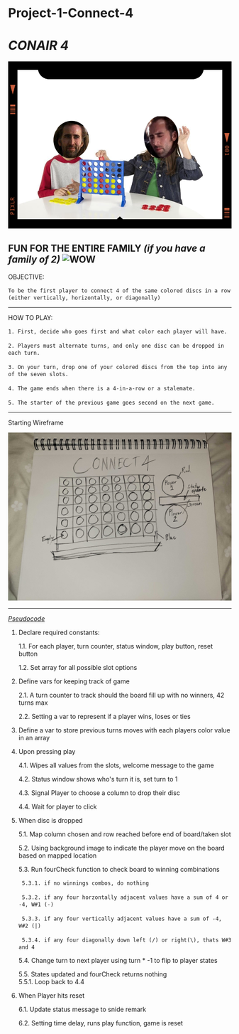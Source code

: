 # Project-1-Connect-4

# ***CONAIR 4***<br>
![WOWWER](/Images/Transp.png)

FUN FOR THE ENTIRE FAMILY *(if you have a family of 2)*
![WOW](https://www.wikihow.com/images/thumb/e/e6/Win-at-Connect-4-Step-6-Version-3.jpg/550px-nowatermark-Win-at-Connect-4-Step-6-Version-3.jpg.webp)
---
OBJECTIVE:

    To be the first player to connect 4 of the same colored discs in a row (either vertically, horizontally, or diagonally)
---
HOW TO PLAY:

    1. First, decide who goes first and what color each player will have. 

    2. Players must alternate turns, and only one disc can be dropped in each turn. 

    3. On your turn, drop one of your colored discs from the top into any of the seven slots. 

    4. The game ends when there is a 4-in-a-row or a stalemate.

    5. The starter of the previous game goes second on the next game.
---
Starting Wireframe

![where](/Images/Wireframe.jpg)

---
<u>_Pseudocode_</u>

1. Declare required constants:

    1.1. For each player, turn counter, status window, play button, reset button

    1.2. Set array for all possible slot options

2. Define vars for keeping track of game

    2.1. A turn counter to track should the board fill up with no winners, 42 turns max

    2.2. Setting a var to represent if a player wins, loses or ties

3. Define a var to store previous turns moves with each players color value in an array

4. Upon pressing play

    4.1. Wipes all values from the slots, welcome message to the game

    4.2. Status window shows who's turn it is, set turn to 1

    4.3. Signal Player to choose a column to drop their disc

    4.4. Wait for player to click

5. When disc is dropped

    5.1. Map column chosen and row reached before end of board/taken slot

    5.2. Using background image to indicate the player move on the board based on mapped location

    5.3. Run fourCheck function to check board to winning combinations<br>

        5.3.1. if no winnings combos, do nothing

        5.3.2. if any four horzontally adjacent values have a sum of 4 or -4, W#1 (-)

        5.3.3. if any four vertically adjacent values have a sum of -4, W#2 (|)

        5.3.4. if any four diagonally down left (/) or right(\), thats W#3 and 4

    5.4. Change turn to next player using turn * -1 to flip to player states

    5.5. States updated and fourCheck returns nothing <br>
        5.5.1. Loop back to 4.4
6. When Player hits reset

    6.1. Update status message to snide remark

    6.2. Setting time delay, runs play function, game is reset